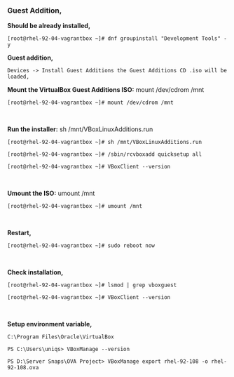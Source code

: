 ### Guest Addition,

**Should be already installed,**

`[root@rhel-92-04-vagrantbox ~]# dnf groupinstall "Development Tools" -y`

**Guest addition,**

`Devices -> Install Guest Additions the Guest Additions CD .iso will be loaded,`


**Mount the VirtualBox Guest Additions ISO:** mount /dev/cdrom /mnt

`[root@rhel-92-04-vagrantbox ~]# mount /dev/cdrom /mnt`

<br>

**Run the installer:** sh /mnt/VBoxLinuxAdditions.run

`[root@rhel-92-04-vagrantbox ~]# sh /mnt/VBoxLinuxAdditions.run`

`[root@rhel-92-04-vagrantbox ~]# /sbin/rcvboxadd quicksetup all`

`[root@rhel-92-04-vagrantbox ~]# VBoxClient --version`

<br>

**Umount the ISO:** umount /mnt

`[root@rhel-92-04-vagrantbox ~]# umount /mnt`

<br>

**Restart,**

`[root@rhel-92-04-vagrantbox ~]# sudo reboot now`

<br>

**Check installation,**

`[root@rhel-92-04-vagrantbox ~]# lsmod | grep vboxguest`

`[root@rhel-92-04-vagrantbox ~]# VBoxClient --version`

<br> 

**Setup environment variable,**

`C:\Program Files\Oracle\VirtualBox`

`PS C:\Users\uniqs> VBoxManage --version`

`PS D:\Server Snaps\OVA Project> VBoxManage export rhel-92-108 -o rhel-92-108.ova`
